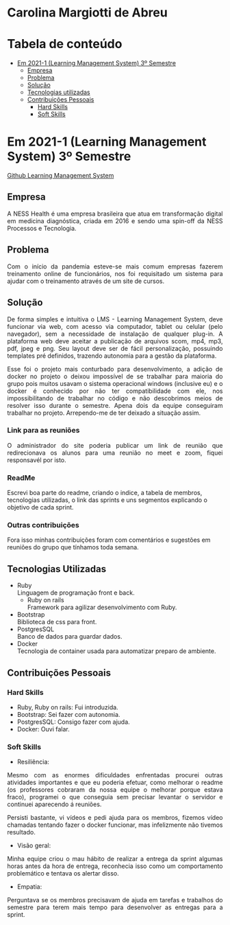 # Carolina Margiotti de Abreu

# Tabela de conteúdo
   - [Em 2021-1 (Learning Management System) 3º Semestre](#em-2021-1-learning-management-system-3º-semestre)
        - [Empresa](#empresa)
        - [Problema](#problema)
        - [Solução](#solução)
        - [Tecnologias utilizadas](#tecnologias-utilizadas)
        - [Contribuições Pessoais](#contribuições-pessoais)
            - [Hard Skills](#hard-skills)
            - [Soft Skills](#soft-skills)

# Em 2021-1 (Learning Management System) 3º Semestre
[Github Learning Management System](https://github.com/CarolinaMargiotti/learning_management_system)

## Empresa
<p align="justify">
A NESS Health é uma empresa brasileira que atua em transformação digital em medicina diagnóstica, criada em 2016 e sendo uma spin-off da NESS Processos e Tecnologia.
</p>

## Problema
<p align="justify">
Com o início da pandemia esteve-se mais comum empresas fazerem treinamento online de funcionários, nos foi requisitado um sistema para ajudar com o treinamento através de um site de cursos.

</p>

## Solução
<p align="justify">
De forma simples e intuitiva o LMS - Learning Management System, deve funcionar via web, com acesso via computador, tablet ou celular (pelo navegador), sem a necessidade de instalação de qualquer plug-in. A plataforma web deve aceitar a publicação de arquivos scom, mp4, mp3, pdf, jpeg e png. Seu layout deve ser de fácil personalização, possuindo templates pré definidos, trazendo autonomia para a gestão da plataforma.
</p>
<p align="justify">
Esse foi o projeto mais conturbado para desenvolvimento, a adição de docker no projeto o deixou impossível de se trabalhar para maioria do grupo pois muitos usavam o sistema operacional windows (inclusive eu) e o docker é conhecido por não ter compatibilidade com ele, nos impossibilitando de trabalhar no código e não descobrimos meios de resolver isso durante o semestre. Apena dois da equipe conseguiram trabalhar no projeto. Arrependo-me de ter deixado a situação assim.
</p>

### Link para as reuniões
<p align="justify">
O administrador do site poderia publicar um link de reunião que redirecionava os alunos para uma reunião no meet e zoom, fiquei responsavél por isto.
</p>

### ReadMe
Escrevi boa parte do readme, criando o indice, a tabela de membros, tecnologias utilizadas, o link das sprints e uns segmentos explicando o objetivo de cada sprint.

### Outras contribuições
Fora isso minhas contribuições foram com comentários e sugestões em reuniões do grupo que tínhamos toda semana.

## Tecnologias Utilizadas
- Ruby \
Linguagem de programação front e back.
   - Ruby on rails \
   Framework para agilizar desenvolvimento com Ruby.
- Bootstrap \
Biblioteca de css para front.
- PostgresSQL \
Banco de dados para guardar dados.
- Docker \
Tecnologia de container usada para automatizar preparo de ambiente.

## Contribuições Pessoais

### Hard Skills
- Ruby, Ruby on rails: Fui introduzida.
- Bootstrap: Sei fazer com autonomia.
- PostgresSQL: Consigo fazer com ajuda.
- Docker: Ouvi falar.

### Soft Skills
- Resiliência:
<p align="justify">
Mesmo com as enormes dificuldades enfrentadas procurei outras atividades importantes e que eu poderia efetuar, como melhorar o readme (os professores cobraram da nossa equipe o melhorar porque estava fraco), programei o que conseguia sem precisar levantar o servidor e continuei aparecendo á reuniões.
</p>
<p align="justify">
Persisti bastante, vi vídeos e pedi ajuda para os membros, fizemos vídeo chamadas tentando fazer o docker funcionar, mas infelizmente não tivemos resultado.
</p>

- Visão geral:
<p align="justify">
Minha equipe criou o mau hábito de realizar a entrega da sprint algumas horas antes da hora de entrega, reconhecia isso como um comportamento problemático e tentava os alertar disso.
</p>

- Empatia:
<p align="justify">
Perguntava se os membros precisavam de ajuda em tarefas e trabalhos do semestre para terem mais tempo para desenvolver as entregas para a sprint.
</p>
